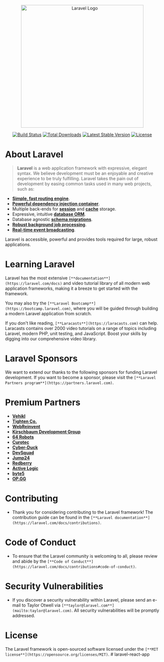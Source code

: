 <p align="center"><a href="https://laravel.com" target="_blank"><img src="https://raw.githubusercontent.com/laravel/art/master/logo-lockup/5%20SVG/2%20CMYK/1%20Full%20Color/laravel-logolockup-cmyk-red.svg" width="400" alt="Laravel Logo"></a></p>

<p align="center">
<a href="https://github.com/laravel/framework/actions"><img src="https://github.com/laravel/framework/workflows/tests/badge.svg" alt="Build Status"></a>
<a href="https://packagist.org/packages/laravel/framework"><img src="https://img.shields.io/packagist/dt/laravel/framework" alt="Total Downloads"></a>
<a href="https://packagist.org/packages/laravel/framework"><img src="https://img.shields.io/packagist/v/laravel/framework" alt="Latest Stable Version"></a>
<a href="https://packagist.org/packages/laravel/framework"><img src="https://img.shields.io/packagist/l/laravel/framework" alt="License"></a>
</p>

# About Laravel

> **Laravel** is a web application framework with expressive, elegant syntax. We believe development must be an enjoyable and creative experience to be truly fulfilling. Laravel takes the pain out of development by easing common tasks used in many web projects, such as:

-   [**Simple, fast routing engine**](https://laravel.com/docs/routing).
-   [**Powerful dependency injection container**](https://laravel.com/docs/container).
-   Multiple back-ends for [**session**](https://laravel.com/docs/session) and [**cache**](https://laravel.com/docs/cache) storage.
-   Expressive, intuitive [**database ORM**](https://laravel.com/docs/eloquent).
-   Database agnostic [**schema migrations**](https://laravel.com/docs/migrations).
-   [**Robust background job processing**](https://laravel.com/docs/queues).
-   [**Real-time event broadcasting**](https://laravel.com/docs/broadcasting).

Laravel is accessible, powerful and provides tools required for large, robust applications.

# Learning Laravel

Laravel has the most extensive `[**documentation**](https://laravel.com/docs)` and video tutorial library of all modern web application frameworks, making it a breeze to get started with the framework.

You may also try the `[**Laravel Bootcamp**](https://bootcamp.laravel.com)`, where you will be guided through building a modern Laravel application from scratch.

If you don't like reading, `[**Laracasts**](https://laracasts.com)` can help. Laracasts contains over 2000 video tutorials on a range of topics including Laravel, modern PHP, unit testing, and JavaScript. Boost your skills by digging into our comprehensive video library.

# Laravel Sponsors

We want to extend our thanks to the following sponsors for funding Laravel development. If you want to become a sponsor, please visit the `[**Laravel Partners program**](https://partners.laravel.com)`.

# Premium Partners

-   [**Vehikl**](https://vehikl.com/)
-   [**Tighten Co.**](https://tighten.co)
-   [**WebReinvent**](https://webreinvent.com/)
-   [**Kirschbaum Development Group**](https://kirschbaumdevelopment.com)
-   [**64 Robots**](https://64robots.com)
-   [**Curotec**](https://www.curotec.com/services/technologies/laravel/)
-   [**Cyber-Duck**](https://cyber-duck.co.uk)
-   [**DevSquad**](https://devsquad.com/hire-laravel-developers)
-   [**Jump24**](https://jump24.co.uk)
-   [**Redberry**](https://redberry.international/laravel/)
-   [**Active Logic**](https://activelogic.com)
-   [**byte5**](https://byte5.de)
-   [**OP.GG**](https://op.gg)

# Contributing

- Thank you for considering contributing to the Laravel framework! The contribution guide can be found in the `[**Laravel documentation**](https://laravel.com/docs/contributions)`.

# Code of Conduct

- To ensure that the Laravel community is welcoming to all, please review and abide by the `[**Code of Conduct**](https://laravel.com/docs/contributions#code-of-conduct)`.

# Security Vulnerabilities

- If you discover a security vulnerability within Laravel, please send an e-mail to Taylor Otwell via `[**taylor@laravel.com**](mailto:taylor@laravel.com)`. All security vulnerabilities will be promptly addressed.

# License

The Laravel framework is open-sourced software licensed under the `[**MIT license**](https://opensource.org/licenses/MIT)`.
#   l a r a v e l - r e a c t - a p p 
 
 
